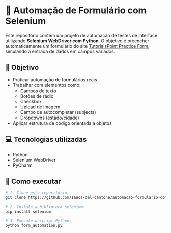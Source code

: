 # 📝 Automação de Formulário com Selenium


Este repositório contém um projeto de automação de testes de interface utilizando **Selenium WebDriver com Python**.  O objetivo é preencher automaticamente um formulário do site [TutorialsPoint Practice Form](https://www.tutorialspoint.com/selenium/practice/selenium_automation_practice.php), simulando a entrada de dados em campos variados.


## 🎯 Objetivo

- Praticar automação de formulários reais
- Trabalhar com elementos como:
  - Campos de texto
  - Botões de rádio
  - Checkbox
  - Upload de imagem
  - Campo de autocompletar (subjects)
  - Dropdowns (estado/cidade)
- Aplicar estrutura de código orientada a objetos

## 💻 Tecnologias utilizadas

- Python
- Selenium WebDriver
- PyCharm


## 🚀 Como executar

```bash
# 1. Clone este repositório:
git clone https://github.com/Ianca-del-cantone/automacao-formulario-com-selenium-webdriver.git

# 2. Instale a biblioteca selenium:
pip install selenium

# 3. Execute o script Python:
python form_automation.py